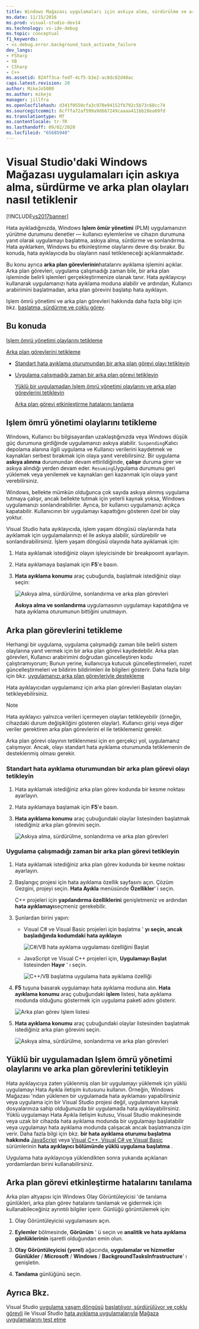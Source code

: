 ```yaml
---
title: Windows Mağazası uygulamaları için askıya alma, sürdürülme ve arka plan olaylarını tetikleme
ms.date: 11/15/2016
ms.prod: visual-studio-dev14
ms.technology: vs-ide-debug
ms.topic: conceptual
f1_keywords:
- vs.debug.error.background_task_activate_failure
dev_langs:
- FSharp
- VB
- CSharp
- C++
ms.assetid: 824ff3ca-fedf-4cf5-b3e2-ac8dc82d40ac
caps.latest.revision: 20
author: MikeJo5000
ms.author: mikejo
manager: jillfra
ms.openlocfilehash: d341f0550cfa3c978e94152fb792c5b73c68cc74
ms.sourcegitcommit: 6cfffa72af599a9d667249caaaa411bb28ea69fd
ms.translationtype: MT
ms.contentlocale: tr-TR
ms.lasthandoff: 09/02/2020
ms.locfileid: "65685940"
---
```

# <a name="how-to-trigger-suspend-resume-and-background-events-for-windows-store-apps-in-visual-studio"></a>Visual Studio'daki Windows Mağazası uygulamaları için askıya alma, sürdürme ve arka plan olayları nasıl tetiklenir
[!INCLUDE[vs2017banner](../includes/vs2017banner.md)]

Hata ayıkladığınızda, Windows **Işlem ömür yönetimi** (PLM) uygulamanızın yürütme durumunu denetler — kullanıcı eylemlerine ve cihazın durumuna yanıt olarak uygulamayı başlatma, askıya alma, sürdürme ve sonlandırma. Hata ayıklarken, Windows bu etkinleştirme olaylarını devre dışı bırakır. Bu konuda, hata ayıklayıcıda bu olayların nasıl tetikleneceği açıklanmaktadır.

 Bu konu ayrıca **arka plan görevlerinin**hatalarını ayıklama işlemini açıklar. Arka plan görevleri, uygulama çalışmadığı zaman bile, bir arka plan işleminde belirli işlemleri gerçekleştirmenize olanak tanır. Hata ayıklayıcıyı kullanarak uygulamanızı hata ayıklama moduna alabilir ve ardından, Kullanıcı arabirimini başlatmadan, arka plan görevini başlatıp hata ayıklayın.

 Işlem ömrü yönetimi ve arka plan görevleri hakkında daha fazla bilgi için bkz. [başlatma, sürdürme ve çoklu görev](https://msdn.microsoft.com/04307b1b-05af-46a6-b639-3f35e297f71b).

## <a name="in-this-topic"></a><a name="BKMK_In_this_topic"></a> Bu konuda
 [Işlem ömrü yönetimi olaylarını tetikleme](#BKMK_Trigger_Process_Lifecycle_Management_events)

 [Arka plan görevlerini tetikleme](#BKMK_Trigger_background_tasks)

- [Standart hata ayıklama oturumundan bir arka plan görevi olayı tetikleyin](#BKMK_Trigger_a_background_task_event_from_a_standard_debug_session)

- [Uygulama çalışmadığı zaman bir arka plan görevi tetikleyin](#BKMK_Trigger_a_background_task_when_the_app_is_not_running)

  [Yüklü bir uygulamadan Işlem ömrü yönetimi olaylarını ve arka plan görevlerini tetikleyin](#BKMK_Trigger_Process_Lifetime_Management_events_and_background_tasks_from_an_installed_app)

  [Arka plan görevi etkinleştirme hatalarını tanılama](#BKMK_Diagnosing_background_task_activation_errors)

## <a name="trigger-process-lifetime-management-events"></a><a name="BKMK_Trigger_Process_Lifecycle_Management_events"></a> Işlem ömrü yönetimi olaylarını tetikleme
 Windows, Kullanıcı bu bilgisayardan uzaklaştığınızda veya Windows düşük güç durumuna girdiğinde uygulamanızı askıya alabilir. `Suspending`Kalıcı depolama alanına ilgili uygulama ve Kullanıcı verilerini kaydetmek ve kaynakları serbest bırakmak için olaya yanıt verebilirsiniz. Bir uygulama **askıya alınma** durumundan devam ettirildiğinde, **çalışır** duruma girer ve askıya alındığı yerden devam eder. `Resuming`Uygulama durumunu geri yüklemek veya yenilemek ve kaynakları geri kazanmak için olaya yanıt verebilirsiniz.

 Windows, bellekte mümkün olduğunca çok sayıda askıya alınmış uygulama tutmaya çalışır, ancak bellekte tutmak için yeterli kaynak yoksa, Windows uygulamanızı sonlandırabilirler. Ayrıca, bir kullanıcı uygulamanızı açıkça kapatabilir. Kullanıcının bir uygulamayı kapattığını gösteren özel bir olay yoktur.

 Visual Studio hata ayıklayıcıda, işlem yaşam döngüsü olaylarında hata ayıklamak için uygulamalarınızı el ile askıya alabilir, sürdürebilir ve sonlandırabilirsiniz. İşlem yaşam döngüsü olayında hata ayıklamak için:

1. Hata ayıklamak istediğiniz olayın işleyicisinde bir breakpooınt ayarlayın.

2. Hata ayıklamaya başlamak için **F5**'e basın.

3. **Hata ayıklama konumu** araç çubuğunda, başlatmak istediğiniz olayı seçin:

     ![Askıya alma, sürdürülme, sonlandırma ve arka plan görevleri](../debugger/media/dbg-suspendresumebackground.png "DBG_SuspendResumeBackground")

     **Askıya alma ve sonlandırma** uygulamasının uygulamayı kapatdığına ve hata ayıklama oturumunun bittiğini unutmayın.

## <a name="trigger-background-tasks"></a><a name="BKMK_Trigger_background_tasks"></a> Arka plan görevlerini tetikleme
 Herhangi bir uygulama, uygulama çalışmadığı zaman bile belirli sistem olaylarına yanıt vermek için bir arka plan görevi kaydedebilir. Arka plan görevleri, Kullanıcı arabirimini doğrudan güncelleştiren kodu çalıştıramıyorum; Bunun yerine, kullanıcıya kutucuk güncelleştirmeleri, rozet güncelleştirmeleri ve bildirim bildirimleri ile bilgileri gösterir. Daha fazla bilgi için bkz. [uygulamanızı arka plan görevleriyle destekleme](https://msdn.microsoft.com/4c7bb148-eb1f-4640-865e-41f627a46e8e)

 Hata ayıklayıcıdan uygulamanız için arka plan görevleri Başlatan olayları tetikleyebilirsiniz.

> [!NOTE]
> Hata ayıklayıcı yalnızca verileri içermeyen olayları tetikleyebilir (örneğin, cihazdaki durum değişikliğini gösteren olaylar). Kullanıcı girişi veya diğer veriler gerektiren arka plan görevlerini el ile tetiklemeniz gerekir.

 Arka plan görevi olayının tetiklenmesi için en gerçekçi yol, uygulamanız çalışmıyor. Ancak, olayı standart hata ayıklama oturumunda tetiklemenin de desteklenmiş olması gerekir.

### <a name="trigger-a-background-task-event-from-a-standard-debug-session"></a><a name="BKMK_Trigger_a_background_task_event_from_a_standard_debug_session"></a> Standart hata ayıklama oturumundan bir arka plan görevi olayı tetikleyin

1. Hata ayıklamak istediğiniz arka plan görev kodunda bir kesme noktası ayarlayın.

2. Hata ayıklamaya başlamak için **F5**'e basın.

3. **Hata ayıklama konumu** araç çubuğundaki olaylar listesinden başlatmak istediğiniz arka plan görevini seçin.

     ![Askıya alma, sürdürülme, sonlandırma ve arka plan görevleri](../debugger/media/dbg-suspendresumebackground.png "DBG_SuspendResumeBackground")

### <a name="trigger-a-background-task-when-the-app-is-not-running"></a><a name="BKMK_Trigger_a_background_task_when_the_app_is_not_running"></a> Uygulama çalışmadığı zaman bir arka plan görevi tetikleyin

1. Hata ayıklamak istediğiniz arka plan görev kodunda bir kesme noktası ayarlayın.

2. Başlangıç projesi için hata ayıklama özellik sayfasını açın. Çözüm Gezgini, projeyi seçin. **Hata Ayıkla** menüsünde **Özellikler**' i seçin.

     C++ projeleri için **yapılandırma özelliklerini** genişletmeniz ve ardından **hata ayıklamayı**seçmeniz gerekebilir.

3. Şunlardan birini yapın:

    - Visual C# ve Visual Basic projeleri için başlatma ' **yı seçin, ancak başladığında kodumdaki hata ayıklayın**

         ![C&#35;&#47;VB hata ayıklama uygulaması özelliğini Başlat](../debugger/media/dbg-csvb-dontlaunchapp.png "DBG_CsVb_DontLaunchApp")

    - JavaScript ve Visual C++ projeleri için, **Uygulamayı Başlat** listesinden **Hayır** ' ı seçin.

         ![C&#43;&#43;&#47;VB başlatma uygulama hata ayıklama özelliği](../debugger/media/dbg-cppjs-dontlaunchapp.png "DBG_CppJs_DontLaunchApp")

4. **F5** tuşuna basarak uygulamayı hata ayıklama moduna alın. **Hata ayıklama konumu** araç çubuğundaki **işlem** listesi, hata ayıklama modunda olduğunu göstermek için uygulama paketi adını gösterir.

     ![Arka plan görev Işlem listesi](../debugger/media/dbg-backgroundtask-processlist.png "DBG_BackgroundTask_ProcessList")

5. **Hata ayıklama konumu** araç çubuğundaki olaylar listesinden başlatmak istediğiniz arka plan görevini seçin.

     ![Askıya alma, sürdürülme, sonlandırma ve arka plan görevleri](../debugger/media/dbg-suspendresumebackground.png "DBG_SuspendResumeBackground")

## <a name="trigger-process-lifetime-management-events-and-background-tasks-from-an-installed-app"></a><a name="BKMK_Trigger_Process_Lifetime_Management_events_and_background_tasks_from_an_installed_app"></a> Yüklü bir uygulamadan Işlem ömrü yönetimi olaylarını ve arka plan görevlerini tetikleyin
 Hata ayıklayıcıya zaten yüklenmiş olan bir uygulamayı yüklemek için yüklü uygulamayı Hata Ayıkla iletişim kutusunu kullanın. Örneğin, Windows Mağazası 'ndan yüklenen bir uygulamada hata ayıklaması yapabilirsiniz veya uygulama için bir Visual Studio projesi değil, uygulamanın kaynak dosyalarınıza sahip olduğunuzda bir uygulamada hata ayıklayabilirsiniz. Yüklü uygulamayı Hata Ayıkla iletişim kutusu, Visual Studio makinesinde veya uzak bir cihazda hata ayıklama modunda bir uygulamayı başlatabilir veya uygulamayı hata ayıklama modunda çalışacak ancak başlatmanıza izin verir. Daha fazla bilgi için bkz. **bir hata ayıklama oturumu başlatma hakkında** [JavaScript](../debugger/start-a-debugging-session-for-store-apps-in-visual-studio-javascript.md#BKMK_Start_an_installed_app_in_the_debugger) veya [Visual C++, Visual C# ve Visual Basic](../debugger/start-a-debugging-session-for-a-store-app-in-visual-studio-vb-csharp-cpp-and-xaml.md#BKMK_Start_an_installed_app_in_the_debugger) sürümlerinin **hata ayıklayıcı bölümünde yüklü uygulama başlatma** .

 Uygulama hata ayıklayıcıya yüklendikten sonra yukarıda açıklanan yordamlardan birini kullanabilirsiniz.

## <a name="diagnosing-background-task-activation-errors"></a><a name="BKMK_Diagnosing_background_task_activation_errors"></a> Arka plan görevi etkinleştirme hatalarını tanılama
 Arka plan altyapısı için Windows Olay Görüntüleyicisi 'de tanılama günlükleri, arka plan görev hatalarını tanılamak ve gidermek için kullanabileceğiniz ayrıntılı bilgiler içerir. Günlüğü görüntülemek için:

1. Olay Görüntüleyicisi uygulamasını açın.

2. **Eylemler** bölmesinde, **Görünüm** ' ü seçin ve **analitik ve hata ayıklama günlüklerinin** işaretli olduğundan emin olun.

3. **Olay Görüntüleyicisi (yerel)** ağacında, **uygulamalar ve hizmetler Günlükler**  /  **Microsoft**  /  **Windows**  /  **BackgroundTasksInfrastructure**' ı genişletin.

4. **Tanılama** günlüğünü seçin.

## <a name="see-also"></a>Ayrıca Bkz.
 Visual Studio [uygulama yaşam döngüsü](https://msdn.microsoft.com/53cdc987-c547-49d1-a5a4-fd3f96b2259d) [başlatılıyor, sürdürülüyor ve çoklu görevli](https://msdn.microsoft.com/04307b1b-05af-46a6-b639-3f35e297f71b) ile Visual Studio [hata ayıklama uygulamalarıyla](../debugger/debug-store-apps-in-visual-studio.md) [Mağaza uygulamalarını test etme](../test/testing-store-apps-with-visual-studio.md)
